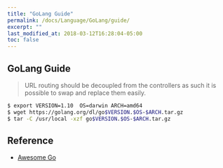 ```yaml
---
title: "GoLang Guide"
permalink: /docs/Language/GoLang/guide/
excerpt: ""
last_modified_at: 2018-03-12T16:28:04-05:00
toc: false
---
```


## GoLang Guide

> URL routing should be decoupled from the controllers as such it is possible to swap and replace them easily.

```bash
$ export VERSION=1.10  OS=darwin ARCH=amd64
$ wget https://golang.org/dl/go$VERSION.$OS-$ARCH.tar.gz
$ tar -C /usr/local -xzf go$VERSION.$OS-$ARCH.tar.gz
```

## Reference

- [Awesome Go](https://github.com/avelino/awesome-go)
